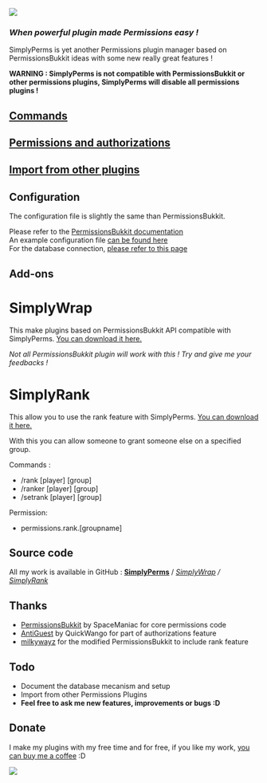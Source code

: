 ![](http://dev.bukkit.org/media/images/40/348/simplyperms3.png)

### *When powerful plugin made Permissions easy !*

SimplyPerms is yet another Permissions plugin manager based on PermissionsBukkit ideas with some new really great features !

**WARNING : SimplyPerms is not compatible with PermissionsBukkit or other permissions plugins, SimplyPerms will disable all permissions plugins !**

## [Commands][2]

## [Permissions and authorizations][3]

## [Import from other plugins][4]

## Configuration

The configuration file is slightly the same than PermissionsBukkit.

Please refer to the [PermissionsBukkit documentation][5]  
An example configuration file [can be found here][6]  
For the database connection, [please refer to this page][7]

## Add-ons

# SimplyWrap

This make plugins based on PermissionsBukkit API compatible with SimplyPerms. [You can download it here.][10]

*Not all PermissionsBukkit plugin will work with this ! Try and give me your feedbacks !*

# SimplyRank

This allow you to use the rank feature with SimplyPerms. [You can download it here.][13]

With this you can allow someone to grant someone else on a specified group.

Commands :
*   /rank [player] [group]
*   /ranker [player] [group]
*   /setrank [player] [group]

Permission:
*   permissions.rank.[groupname]

## Source code

All my work is available in GitHub :
**[SimplyPerms][11]** / *[SimplyWrap][12] / [SimplyRank][15]*

## Thanks

*   [PermissionsBukkit][8] by SpaceManiac for core permissions code
*   [AntiGuest][9] by QuickWango for part of authorizations feature
*   [milkywayz][16] for the modified PermissionsBukkit to include rank feature

## Todo

*   Document the database mecanism and setup
*   Import from other Permissions Plugins
*   **Feel free to ask me new features, improvements or bugs :D**

## Donate

I make my plugins with my free time and for free, if you like my work, [you can buy me a coffee][13] :D

[![](https://www.paypalobjects.com/en_US/i/btn/btn_donate_SM.gif)][13]

 [2]: http://dev.bukkit.org/server-mods/simplyperms/pages/commands/
 [3]: http://dev.bukkit.org/server-mods/simplyperms/pages/permissions-and-authorizations/
 [4]: http://dev.bukkit.org/server-mods/simplyperms/pages/import-from-other-plugins/
 [5]: http://dev.bukkit.org/server-mods/permbukkit/pages/configuration/
 [6]: http://dev.bukkit.org/server-mods/simplyperms/pages/exemple-of-config-yml/
 [7]: http://dev.bukkit.org/server-mods/simplyperms/pages/database-connection/
 [8]: http://dev.bukkit.org/server-mods/permbukkit/
 [9]: http://dev.bukkit.org/server-mods/antiguest/
 [10]: https://github.com/downloads/Xefir/SimplyWrap/SimplyWrap.jar
 [11]: https://github.com/Xefir/SimplyPerms
 [12]: https://github.com/Xefir/SimplyWrap
 [13]: https://github.com/downloads/Xefir/SimplyPerms/donate.html
 [14]: https://github.com/downloads/Xefir/SimplyRank/SimplyRank.jar
 [15]: https://github.com/Xefir/SimplyRank
 [16]: https://github.com/milkywayz/PermissionsBukkit
